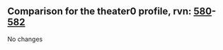 ## Comparison for the theater0 profile, rvn: [580](https://github.com/PRO100KatYT/FortniteProfileRevisions/tree/main/profiles/theater0/580%20theater0.json)-[582](https://github.com/PRO100KatYT/FortniteProfileRevisions/tree/main/profiles/theater0/582%20theater0.json)

No changes
